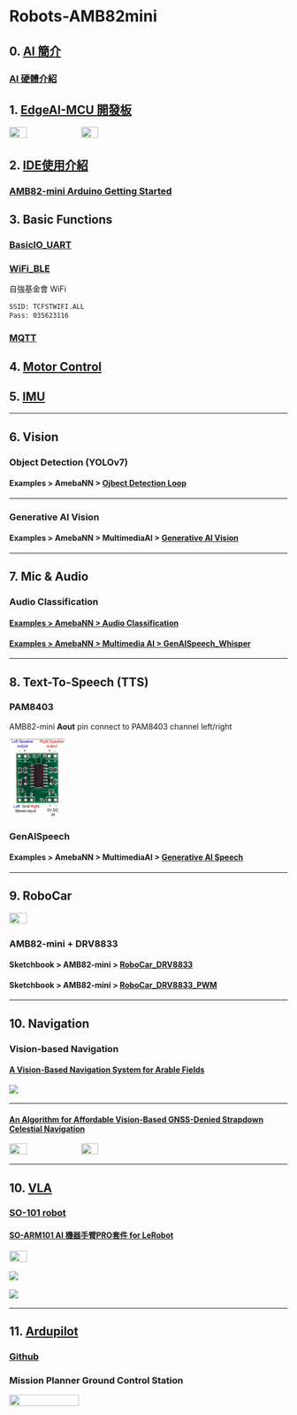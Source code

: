 # Robots-AMB82mini

## 0. [AI 簡介](https://rkuo2000.github.io/AI-course/lecture/2025/09/01/AI-Brief.html)
### [AI 硬體介紹](https://rkuo2000.github.io/AI-course/lecture/2025/09/01/AI-Hardwares.html)

## 1. [EdgeAI-MCU 開發板](https://github.com/rkuo2000/Robots/blob/main/MCU.md)
<p>
<img width="25%" height="25%" src="https://github.com/rkuo2000/EdgeAI-AMB82mini/blob/main/assets/AMB82-mini.png?raw=true">
<img width="25%" height="25%" src="https://robotkingdom.com.tw/wp-content/uploads/2024/09/HUB_8735_Ultra-4-510x680.jpg">
</p>

## 2. [IDE使用介紹](https://github.com/rkuo2000/Robots/blob/main/IDE.md)

### [AMB82-mini Arduino Getting Started](https://www.amebaiot.com/zh/amebapro2-amb82-mini-arduino-getting-started/)

## 3. Basic Functions
### [BasicIO_UART](https://github.com/rkuo2000/Robots/blob/main/BasicIO_UART.md)

### [WiFi_BLE](https://github.com/rkuo2000/Robots/blob/main/WiFi_BLE.md)
自強基金會 WiFi <br>
```
SSID: TCFSTWIFI.ALL
Pass: 035623116
```

### [MQTT](https://github.com/rkuo2000/Robots/blob/main/MQTT.md)

## 4. [Motor Control](https://github.com/rkuo2000/Robots/blob/main/PWM.md)

## 5. [IMU](https://github.com/rkuo2000/Robots/blob/main/IMU.md)

---
## 6. Vision

### Object Detection (YOLOv7)
#### Examples > AmebaNN > [Ojbect Detection Loop](https://ameba-doc-arduino-sdk.readthedocs-hosted.com/en/latest/ameba_pro2/amb82-mini/Example_Guides/Neural%20Network/Object%20Detection.html)

---
### Generative AI Vision 
#### Examples > AmebaNN > MultimediaAI > [Generative AI Vision](https://github.com/rkuo2000/Robots-AMB82mini/blob/main/AMB82-mini/GenAIVision/GenAIVision.ino)

---
## 7. Mic & Audio

### Audio Classification
#### [Examples > AmebaNN > Audio Classification](https://ameba-doc-arduino-sdk.readthedocs-hosted.com/en/latest/ameba_pro2/amb82-mini/Example_Guides/Neural%20Network/Audio%20Classification.html)

#### [Examples > AmebaNN > Multimedia AI > GenAISpeech_Whisper](https://ameba-doc-arduino-sdk.readthedocs-hosted.com/en/latest/ameba_pro2/amb82-mini/Example_Guides/Neural%20Network/Multimedia%20AI/Generative%20AI%20Speech.html)

---
## 8. Text-To-Speech (TTS)

### PAM8403 
AMB82-mini **Aout** pin connect to PAM8403 channel left/right<br>
<p><img width="20%" height="20%" src="https://github.com/rkuo2000/Robots/blob/main/assets/PAM8403.png?raw=true"></p>

### GenAISpeech
#### Examples > AmebaNN > MultimediaAI > [Generative AI Speech](https://ameba-doc-arduino-sdk.readthedocs-hosted.com/en/latest/ameba_pro2/amb82-mini/Example_Guides/Neural%20Network/Multimedia%20AI/Generative%20AI%20Speech.html)

---
## 9. RoboCar
<img width="25%" height="25%" src="https://github.com/rkuo2000/Robots-AMB82mini/blob/main/assets/RoboCar-AMB82mini.jpg?raw=true">

### AMB82-mini + DRV8833
#### Sketchbook > AMB82-mini > [RoboCar_DRV8833](https://github.com/rkuo2000/Robots/blob/main/AMB82-mini/RoboCar_DRV8833_PWM/RoboCar_DRV8833_PWM.ino)

#### Sketchbook > AMB82-mini > [RoboCar_DRV8833_PWM](https://github.com/rkuo2000/Robots-AMB82mini/blob/main/AMB82-mini/RoboCar_DRV8833_PWM/RoboCar_DRV8833_PWM.ino)

---
## 10. Navigation

### Vision-based Navigation

#### [A Vision-Based Navigation System for Arable Fields](https://arxiv.org/html/2309.11989v2)<br>
![](https://arxiv.org/html/2309.11989v2/extracted/5625956/pic/overall.png)

---
#### [An Algorithm for Affordable Vision-Based GNSS-Denied Strapdown Celestial Navigation](https://www.mdpi.com/2504-446X/8/11/652)
<p><img width="25%" height="25%" src="https://www.mdpi.com/drones/drones-08-00652/article_deploy/html/images/drones-08-00652-g004-550.jpg">
<img width="25%" height="25%" src="https://www.mdpi.com/drones/drones-08-00652/article_deploy/html/images/drones-08-00652-g007-550.jpg"></p>

---
## 10. [VLA](https://github.com/rkuo2000/Robots/blob/main/VLA.md)

### [SO-101 robot](https://huggingface.co/docs/lerobot/en/so101)
#### [SO-ARM101 AI 機器手臂PRO套件 for LeRobot](https://www.icshop.com.tw/products/368040500233)
<p><img width="25%" height="25%" src="https://shoplineimg.com/6486dbe2afaddb00694ea79f/686c83dbdae506001031a682/800x.webp?source_format=jpg?"></p>

[![](https://markdown-videos-api.jorgenkh.no/youtube/sD34HnAkGNc)](https://youtu.be/sD34HnAkGNc)

[![](https://markdown-videos-api.jorgenkh.no/youtube/-tkEMLOLEwo)](https://youtu.be/-tkEMLOLEwo)

---
## 11. [Ardupilot](https://ardupilot.org/)

### [Github](https://github.com/ArduPilot/ardupilot/)

### Mission Planner Ground Control Station
<p><img width="50%" height="50%" src="https://ardupilot.org/planner/_images/mp_hud_full.jpg"></p>


